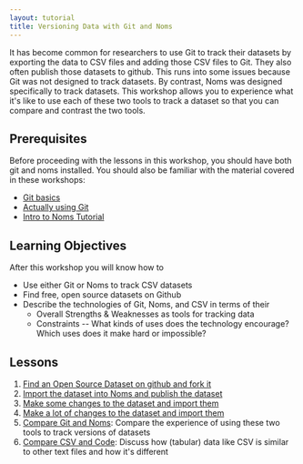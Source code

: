 ```yaml
---
layout: tutorial
title: Versioning Data with Git and Noms
---
```


It has become common for researchers to use Git to track their datasets by exporting the data to CSV files and adding those CSV files to Git. They also often publish those datasets to github. This runs into some issues because Git was not designed to track datasets. By contrast, Noms was designed specifically to track datasets.  This workshop allows you to experience what it's like to use each of these two tools to track a dataset so that you can compare and contrast the two tools.

## Prerequisites

Before proceeding with the lessons in this workshop, you should have both git and noms installed.  You should also be familiar with the material covered in these workshops:

* [Git basics](../git-basics)
* [Actually using Git](../actually-using-git)
* [Intro to Noms Tutorial](../noms)

## Learning Objectives

After this workshop you will know how to

* Use either Git or Noms to track CSV datasets
* Find free, open source datasets on Github
* Describe the technologies of Git, Noms, and CSV in terms of their
  * Overall Strengths & Weaknesses as tools for tracking data
  * Constraints -- What kinds of uses does the technology encourage? Which uses does it make hard or impossible?

## Lessons

1. [Find an Open Source Dataset on github and fork it](lessons/find-a-dataset)
3. [Import the dataset into Noms and publish the dataset](lessons/import-the-dataset-into-noms)
4. [Make some changes to the dataset and import them](lessons/import-dataset-changes)
7. [Make a lot of changes to the dataset and import them](lessons/import-lots-of-dataset-changes)
9. [Compare Git and Noms](lessons/compare-the-experiences): Compare the experience of using these two tools to track versions of datasets
10. [Compare CSV and Code](lessons/discuss-csv-vs-code): Discuss how (tabular) data like CSV is similar to other text files and how it's different
